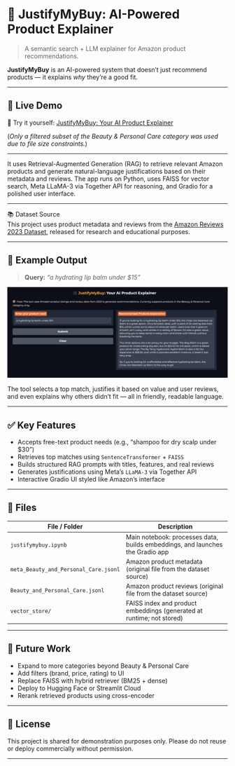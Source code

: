 # 🛒 JustifyMyBuy: AI-Powered Product Explainer

> A semantic search + LLM explainer for Amazon product recommendations.

**JustifyMyBuy** is an AI-powered system that doesn’t just recommend products — it explains *why* they’re a good fit.

---

## 🚀 Live Demo

🔗 Try it yourself: [JustifyMyBuy: Your AI Product Explainer](https://huggingface.co/spaces/kmraastha/Justifymybuy)

(*Only a filtered subset of the *Beauty & Personal Care* category was used due to file size constraints.*)

---

It uses Retrieval-Augmented Generation (RAG) to retrieve relevant Amazon products and generate natural-language justifications based on their metadata and reviews. The app runs on Python, uses FAISS for vector search, Meta LLaMA-3 via Together API for reasoning, and Gradio for a polished user interface.

---

📚 Dataset Source  
This project uses product metadata and reviews from the [Amazon Reviews 2023 Dataset](https://amazon-reviews-2023.github.io), released for research and educational purposes.  

---

## 📸 Example Output

> **Query:** _“a hydrating lip balm under $15”_

<p align="center">
  <img src="example-output.png" alt="JustifyMyBuy Demo Screenshot" width="800"/>
</p>

The tool selects a top match, justifies it based on value and user reviews, and even explains why others didn’t fit — all in friendly, readable language.

---

## ✅ Key Features

- Accepts free-text product needs (e.g., “shampoo for dry scalp under $30”)
- Retrieves top matches using `SentenceTransformer` + `FAISS`
- Builds structured RAG prompts with titles, features, and real reviews
- Generates justifications using Meta’s `LLaMA-3` via Together API
- Interactive Gradio UI styled like Amazon’s interface

---

## 📁 Files

| File / Folder                         | Description                                                                   |
| ------------------------------------- | ----------------------------------------------------------------------------- |
| `justifymybuy.ipynb`                  | Main notebook: processes data, builds embeddings, and launches the Gradio app |
| `meta_Beauty_and_Personal_Care.jsonl` | Amazon product metadata (original file from the dataset source)               |
| `Beauty_and_Personal_Care.jsonl`      | Amazon product reviews (original file from the dataset source)                |
| `vector_store/`                       | FAISS index and product embeddings (generated at runtime; not stored)         |

---

## 🧠 Future Work

- Expand to more categories beyond Beauty & Personal Care
- Add filters (brand, price, rating) to UI
- Replace FAISS with hybrid retriever (BM25 + dense)
- Deploy to Hugging Face or Streamlit Cloud
- Rerank retrieved products using cross-encoder

---

## 📜 License

This project is shared for demonstration purposes only. Please do not reuse or deploy commercially without permission.

---

